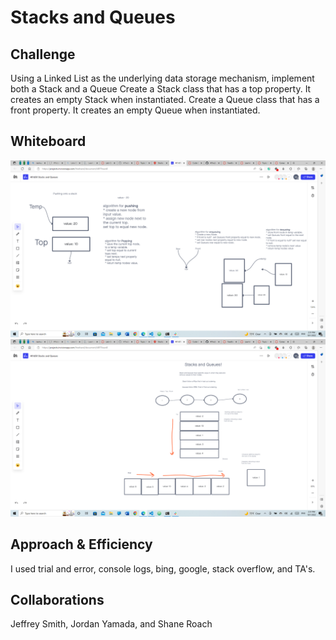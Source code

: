 # Stacks and Queues

## Challenge
Using a Linked List as the underlying data storage mechanism, implement both a Stack and a Queue
Create a Stack class that has a top property. It creates an empty Stack when instantiated.
Create a Queue class that has a front property. It creates an empty Queue when instantiated.

## Whiteboard
![Lab-10-UML](../Images/challenge-10-1.png)
![Lab-10-UML](../Images/challenge-10-2.png)

## Approach & Efficiency
I used trial and error, console logs, bing, google, stack overflow, and TA's.

## Collaborations
Jeffrey Smith, Jordan Yamada, and Shane Roach
